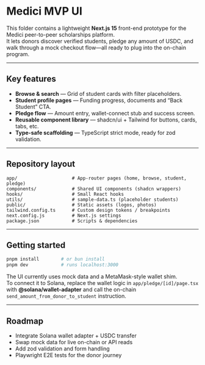 # Medici MVP UI

This folder contains a lightweight **Next.js 15** front-end prototype for the Medici peer-to-peer scholarships platform.  
It lets donors discover verified students, pledge any amount of USDC, and walk through a mock checkout flow—all ready to plug into the on-chain program.

---

## Key features

- **Browse & search** — Grid of student cards with filter placeholders.
- **Student profile pages** — Funding progress, documents and “Back Student” CTA.
- **Pledge flow** — Amount entry, wallet-connect stub and success screen.
- **Reusable component library** — shadcn/ui + Tailwind for buttons, cards, tabs, etc.
- **Type-safe scaffolding** — TypeScript strict mode, ready for zod validation.

---

## Repository layout

```
app/                    # App-router pages (home, browse, student, pledge)
components/             # Shared UI components (shadcn wrappers)
hooks/                  # Small React hooks
utils/                  # sample-data.ts (placeholder students)
public/                 # Static assets (logos, photos)
tailwind.config.ts      # Custom design tokens / breakpoints
next.config.js          # Next.js settings
package.json            # Scripts & dependencies
```

---

## Getting started

```bash
pnpm install        # or bun install
pnpm dev            # runs localhost:3000
```

The UI currently uses mock data and a MetaMask-style wallet shim.  
To connect it to Solana, replace the wallet logic in `app/pledge/[id]/page.tsx` with **@solana/wallet-adapter** and call the on-chain `send_amount_from_donor_to_student` instruction.

---

## Roadmap

- Integrate Solana wallet adapter + USDC transfer  
- Swap mock data for live on-chain or API reads  
- Add zod validation and form handling  
- Playwright E2E tests for the donor journey

